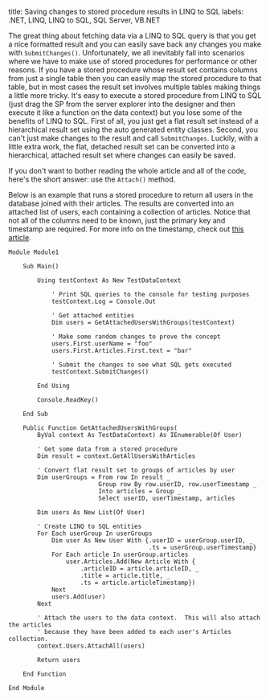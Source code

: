 title: Saving changes to stored procedure results in LINQ to SQL
labels: .NET, LINQ, LINQ to SQL, SQL Server, VB.NET

The great thing about fetching data via a LINQ to SQL query is that you get a nice formatted result and you can easily save back any changes you make with <code>SubmitChanges()</code>.  Unfortunately, we all inevitably fall into scenarios where we have to make use of stored procedures for performance or other reasons.  If you have a stored procedure whose result set contains columns from just a single table then you can easily map the stored procedure to that table, but in most cases the result set involves multiple tables making things a little more tricky.  It's easy to execute a stored procedure from LINQ to SQL (just drag the SP from the server explorer into the designer and then execute it like a function on the data context) but you lose some of the benefits of LINQ to SQL.  First of all, you just get a flat result set instead of a hierarchical result set using the auto generated entity classes.  Second, you can't just make changes to the result and call <code>SubmitChanges</code>.  Luckily, with a little extra work, the flat, detached result set can be converted into a hierarchical, attached result set where changes can easily be saved<!--break-->.

If you don't want to bother reading the whole article and all of the code, here's the short answer: use the <code>Attach()</code> method.

Below is an example that runs a stored procedure to return all users in the database joined with their articles.  The results are converted into an attached list of users, each containing a collection of articles.  Notice that not all of the columns need to be known, just the primary key and timestamp are required.  For more info on the timestamp, check out <a href="/linq-to-sql-gotcha-4-changeconflictexception-on-update-of-manually-attached-data">this article</a>.

```vbnet
Module Module1

    Sub Main()

        Using testContext As New TestDataContext

            ' Print SQL queries to the console for testing purposes
            testContext.Log = Console.Out

            ' Get attached entities
            Dim users = GetAttachedUsersWithGroups(testContext)

            ' Make some random changes to prove the concept
            users.First.userName = "foo"
            users.First.Articles.First.text = "bar"

            ' Submit the changes to see what SQL gets executed
            testContext.SubmitChanges()

        End Using

        Console.ReadKey()

    End Sub

    Public Function GetAttachedUsersWithGroups(
        ByVal context As TestDataContext) As IEnumerable(Of User)

        ' Get some data from a stored procedure
        Dim result = context.GetAllUsersWithArticles

        ' Convert flat result set to groups of articles by user
        Dim userGroups = From row In result _
                         Group row By row.userID, row.userTimestamp _
                         Into articles = Group _
                         Select userID, userTimestamp, articles

        Dim users As New List(Of User)

        ' Create LINQ to SQL entities
        For Each userGroup In userGroups
            Dim user As New User With {.userID = userGroup.userID, _
                                       .ts = userGroup.userTimestamp}
            For Each article In userGroup.articles
                user.Articles.Add(New Article With {
                    .articleID = article.articleID, _
                    .title = article.title, _
                    .ts = article.articleTimestamp})
            Next
            users.Add(user)
        Next

        ' Attach the users to the data context.  This will also attach the articles
        ' because they have been added to each user's Articles collection.
        context.Users.AttachAll(users)

        Return users

    End Function

End Module
```
